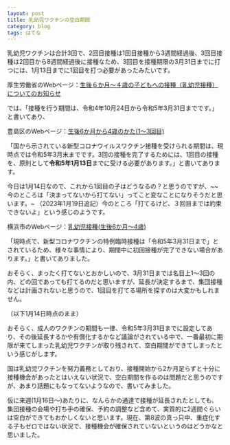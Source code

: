 ```yaml
---
layout: post
title: 乳幼児ワクチンの空白期間
category: blog
tags: はてな 
---
```



乳幼児ワクチンは合計3回で、2回目接種は1回目接種から3週間経過後、3回目接種は2回目から8週間経過後に接種なため、3回目を接種期限の3月31日までに打つには、1月13日までに1回目を打つ必要があったみたいです。

厚生労働省のWebページ：[生後６か月～４歳の子どもへの接種（乳幼児接種）についてのお知らせ](https://www.mhlw.go.jp/stf/seisakunitsuite/bunya/vaccine_for_inf-chd.html
)

では、「接種を行う期間は、令和4年10月24日から令和5年3月31日までです。」と書いてあり、

豊島区のWebページ：[生後6か月から4歳のかた(1～3回目)](https://www.city.toshima.lg.jp/496/2209281709.html)

「国から示されている新型コロナウイルスワクチン接種を受けられる期間は、現時点では令和5年3月末までです。3回の接種を完了するためには、1回目の接種を、原則として**令和5年1月13日**までに受ける必要があります。」と書いてあります。

今日は1月14日なので、これから1回目の子はどうなるの？と思うのですが、~~今のところは「決まってないから打てない」ってこと変なことになりそうだと思います。~ （2023年1月19日追記）今のところ「打てるけど、３回目までは約束できないよ」という感じのようです。

横浜市のWebページ：[乳幼児接種(生後6か月～4歳)](https://www.city.yokohama.lg.jp/kurashi/kenko-iryo/yobosesshu/vaccine/vaccine-portal/nyuyoji-sessyu.html)


「現時点で、新型コロナワクチンの特例臨時接種は「令和5年3月31日まで」とされているため、様々な事情により、期間中に初回接種が完了できない場合があります。」と書いてありました。

おそらく、まったく打てないとおかしいので、3月31日までは名目上1～3回の内、どの回であっても打てるのだと思いますが、延長が決定するまで、集団接種などは計画されないと思うので、1回目を打てる場所を探すのは大変かもしれません。


（以下1月14日時点のまま）

おそらく、成人のワクチンの期間も一律、令和5年3月31日までに設定してあり、その後延長するかや有償化するかなど議論がされている中で、一番最初に期限が来てしまった乳幼児ワクチンが取り残されて、空白期間ができてしまったという感じがします。

国は乳幼児ワクチンを努力義務としており、接種開始から2か月足らずと十分に接種機会があったとはいえない状況で、空白期間を作るのは問題だと思うのですが、あまり話題にもなってないようなので、書いてみました。

仮に来週(1月16日～)あたりに、なんらかの通達で接種が延長されたとしても、集団接種の会場や打ち手の確保、予約の調整など含めて、実質的に2週間ぐらいは空白ができてもおかしくないと思います。現在、第8波の真っ只中、重症化する子もゼロではない状況で、接種機会が確保されていないというのはどうかなと思いました。




